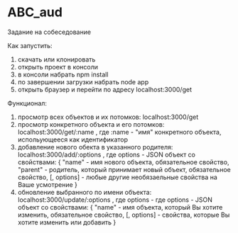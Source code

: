 # ABC_aud

Задание на собеседование

Как запустить: 
1) скачать или клонировать
2) открыть проект в консоли
3) в консоли набрать npm install
4) по завершении загрузки набрать node app
5) открыть браузер и перейти по адресу localhost:3000/get

Функционал:
1) просмотр всех объектов и их потомков: localhost:3000/get
2) просмотр конкретного объекта и его потомков: 
  localhost:3000/get/:name , где :name - "имя" конкретного объекта, испольующееся как идентификатор
3) добавление нового обекта в указанного родителя: 
  localhost:3000/add/:options , где options - JSON объект со свойствами: 
    {
      "name" - имя нового объекта, обязательное свойство,
      "parent" - родитель, который принимает новый объект, обязательное свойство,
      [, options] - любые другие необязаельные свойства на Ваше усмотрение
    }
4) обновление выбранного по имени объекта:
  localhost:3000/update/:options , где options - где options - JSON объект со свойствами:
    {
      "name" - имя объекта, который Вы хотите изменить, обязательное свойство,
      [, options] - свойства, которые Вы хотите изменить или добавить
    }
